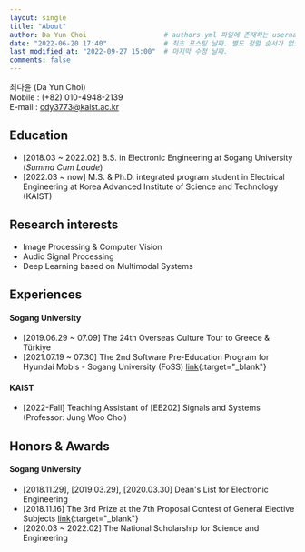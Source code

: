 ```yaml
---
layout: single
title: "About"
author: Da Yun Choi                   # authors.yml 파일에 존재하는 username 값
date: "2022-06-20 17:40"              # 최초 포스팅 날짜. 별도 정렬 순서가 없으면 이 값으로 정렬됨. 파일명에 기록되어있다면 생략 가능.
last_modified_at: "2022-09-27 15:00"  # 마지막 수정 날짜.
comments: false
---
```


최다윤 (Da Yun Choi)  
Mobile : (+82) 010-4948-2139  
E-mail : cdy3773@kaist.ac.kr

## Education
<!-- - \[2014.03 ~ 2017.02\]  Sewon Highschool -->
- \[2018.03 ~ 2022.02\]  B.S. in Electronic Engineering at Sogang University (_Summa Cum Laude_)
- \[2022.03 ~ now\]      M.S. & Ph.D. integrated program student in Electrical Engineering at Korea Advanced Institute of Science and Technology (KAIST)

## Research interests
- Image Processing & Computer Vision
- Audio Signal Processing
- Deep Learning based on Multimodal Systems

## Experiences
#### Sogang University
- \[2019.06.29 ~ 07.09\]  The 24th Overseas Culture Tour to Greece & Türkiye
- \[2021.07.19 ~ 07.30\]  The 2nd Software Pre-Education Program for Hyundai Mobis - Sogang University (FoSS) [link](https://jewel-emmental-07f.notion.site/FoSS-2-SW-1550c601fff34920a9844514472474d0){:target="_blank"}

#### KAIST
- \[2022-Fall\]  Teaching Assistant of \[EE202\] Signals and Systems (Professor: Jung Woo Choi)

## Honors & Awards
#### Sogang University
- \[2018.11.29\], \[2019.03.29\], \[2020.03.30\]  Dean's List for Electronic Engineering
- \[2018.11.16\]  The 3rd Prize at the 7th Proposal Contest of General Elective Subjects [link](http://wholeperson.sogang.ac.kr/front/boardlist.do?bbsconfig=1){:target="_blank"}
- \[2020.03 ~ 2022.02\]  The National Scholarship for Science and Engineering


